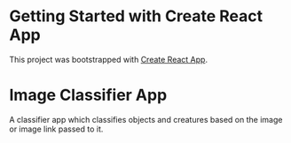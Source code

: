 # Getting Started with Create React App

This project was bootstrapped with [Create React App](https://github.com/facebook/create-react-app).

# Image Classifier App

A classifier app which classifies objects and creatures based on the image or image link passed to it.
